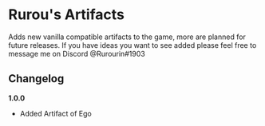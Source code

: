 # Rurou's Artifacts

Adds new vanilla compatible artifacts to the game, more 
are planned for future releases. If you have ideas you want to
see added please feel free to message me on Discord @Rurourin#1903


## Changelog

**1.0.0**

* Added Artifact of Ego
